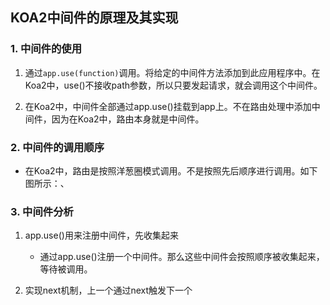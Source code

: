 ## KOA2中间件的原理及其实现

### 1. 中间件的使用

1. 通过`app.use(function)`调用。将给定的中间件方法添加到此应用程序中。在Koa2中，use()不接收path参数，所以只要发起请求，就会调用这个中间件。

2. 在Koa2中，中间件全部通过app.use()挂载到app上。不在路由处理中添加中间件，因为在Koa2中，路由本身就是中间件。

### 2. 中间件的调用顺序

- 在Koa2中，路由是按照洋葱圈模式调用。不是按照先后顺序进行调用。如下图所示：、
 

### 3. 中间件分析

1. app.use()用来注册中间件，先收集起来
   - 通过app.use()注册一个中间件。那么这些中间件会按照顺序被收集起来，等待被调用。

2. 实现next机制，上一个通过next触发下一个